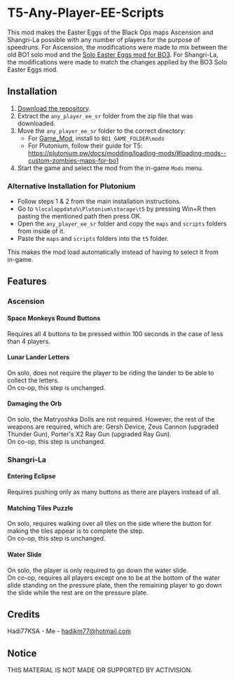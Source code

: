 # T5-Any-Player-EE-Scripts
This mod makes the Easter Eggs of the Black Ops maps Ascension and Shangri-La possible with any number of players for the purpose of speedruns. For Ascension, the modifications were made to mix between the old BO1 solo mod and the [Solo Easter Eggs mod for BO3](https://steamcommunity.com/sharedfiles/filedetails/?id=1944930083). For Shangri-La, the modifications were made to match the changes applied by the BO3 Solo Easter Eggs mod.

## Installation
1. [Download the repository](https://github.com/Hadi77KSA/T5-Any-Player-EE-Scripts/archive/refs/heads/speedruns.zip).
2. Extract the `any_player_ee_sr` folder from the zip file that was downloaded.
3. Move the `any_player_ee_sr` folder to the correct directory:
    - For [Game_Mod](https://github.com/Nukem9/LinkerMod/releases), install to `BO1_GAME_FOLDER\mods`
    - For Plutonium, follow their guide for T5: https://plutonium.pw/docs/modding/loading-mods/#loading-mods--custom-zombies-maps-for-bo1
4. Start the game and select the mod from the in-game `Mods` menu.

### Alternative Installation for Plutonium
- Follow steps 1 & 2 from the main installation instructions.
- Go to `%localappdata%\Plutonium\storage\t5` by pressing Win+R then pasting the mentioned path then press OK.
- Open the `any_player_ee_sr` folder and copy the `maps` and `scripts` folders from inside of it.
- Paste the `maps` and `scripts` folders into the `t5` folder.

This makes the mod load automatically instead of having to select it from in-game.

## Features
### Ascension
#### Space Monkeys Round Buttons
Requires all 4 buttons to be pressed within 100 seconds in the case of less than 4 players.

#### Lunar Lander Letters
On solo, does not require the player to be riding the lander to be able to collect the letters.  
On co-op, this step is unchanged.

#### Damaging the Orb
On solo, the Matryoshka Dolls are not required. However, the rest of the weapons are required, which are: Gersh Device, Zeus Cannon (upgraded Thunder Gun),  Porter's X2 Ray Gun (upgraded Ray Gun).  
On co-op, this step is unchanged.

### Shangri-La
#### Entering Eclipse
Requires pushing only as many buttons as there are players instead of all.

#### Matching Tiles Puzzle
On solo, requires walking over all tiles on the side where the button for making the tiles appear is to complete the step.  
On co-op, this step is unchanged.

#### Water Slide
On solo, the player is only required to go down the water slide.  
On co-op, requires all players except one to be at the bottom of the water slide standing on the pressure plate, then the remaining player to go down the slide while the rest are on the pressure plate.

## Credits
Hadi77KSA - Me - hadikm77@hotmail.com

## Notice
THIS MATERIAL IS NOT MADE OR SUPPORTED BY ACTIVISION.
